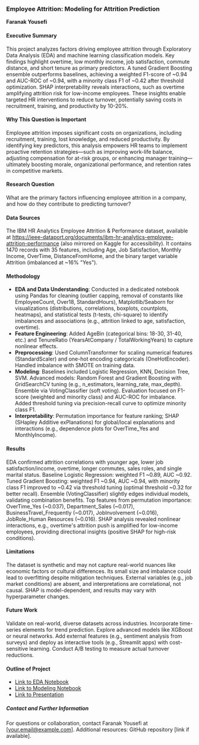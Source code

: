 ### Employee Attrition: Modeling for Attrition Prediction
**Faranak Yousefi**

#### Executive Summary
This project analyzes factors driving employee attrition through Exploratory Data Analysis (EDA) and machine learning classification models. Key findings highlight overtime, low monthly income, job satisfaction, commute distance, and short tenure as primary predictors. A tuned Gradient Boosting ensemble outperforms baselines, achieving a weighted F1-score of ~0.94 and AUC-ROC of ~0.94, with a minority class F1 of ~0.42 after threshold optimization. SHAP interpretability reveals interactions, such as overtime amplifying attrition risk for low-income employees. These insights enable targeted HR interventions to reduce turnover, potentially saving costs in recruitment, training, and productivity by 10-20%.

#### Why This Question is Important
Employee attrition imposes significant costs on organizations, including recruitment, training, lost knowledge, and reduced productivity. By identifying key predictors, this analysis empowers HR teams to implement proactive retention strategies—such as improving work-life balance, adjusting compensation for at-risk groups, or enhancing manager training—ultimately boosting morale, organizational performance, and retention rates in competitive markets.

#### Research Question
What are the primary factors influencing employee attrition in a company, and how do they contribute to predicting turnover?

#### Data Sources
The IBM HR Analytics Employee Attrition & Performance dataset, available at https://ieee-dataport.org/documents/ibm-hr-analytics-employee-attrition-performance (also mirrored on Kaggle for accessibility). It contains 1470 records with 35 features, including Age, Job Satisfaction, Monthly Income, OverTime, DistanceFromHome, and the binary target variable Attrition (imbalanced at ~16% "Yes").

#### Methodology
- **EDA and Data Understanding**: Conducted in a dedicated notebook using Pandas for cleaning (outlier capping, removal of constants like EmployeeCount, Over18, StandardHours), Matplotlib/Seaborn for visualizations (distributions, correlations, boxplots, countplots, heatmaps), and statistical tests (t-tests, chi-square) to identify imbalances and associations (e.g., attrition linked to age, satisfaction, overtime).
- **Feature Engineering**: Added AgeBin (categorical bins: 18-30, 31-40, etc.) and TenureRatio (YearsAtCompany / TotalWorkingYears) to capture nonlinear effects.
- **Preprocessing**: Used ColumnTransformer for scaling numerical features (StandardScaler) and one-hot encoding categoricals (OneHotEncoder). Handled imbalance with SMOTE on training data.
- **Modeling**: Baselines included Logistic Regression, KNN, Decision Tree, SVM. Advanced models: Random Forest and Gradient Boosting with GridSearchCV tuning (e.g., n_estimators, learning_rate, max_depth). Ensemble via VotingClassifier (soft voting). Evaluation focused on F1-score (weighted and minority class) and AUC-ROC for imbalance. Added threshold tuning via precision-recall curve to optimize minority class F1.
- **Interpretability**: Permutation importance for feature ranking; SHAP (SHapley Additive exPlanations) for global/local explanations and interactions (e.g., dependence plots for OverTime_Yes and MonthlyIncome).

#### Results
EDA confirmed attrition correlations with younger age, lower job satisfaction/income, overtime, longer commutes, sales roles, and single marital status. Baseline Logistic Regression: weighted F1 ~0.89, AUC ~0.92. Tuned Gradient Boosting: weighted F1 ~0.94, AUC ~0.94, with minority class F1 improved to ~0.42 via threshold tuning (optimal threshold ~0.32 for better recall). Ensemble (VotingClassifier) slightly edges individual models, validating combination benefits. Top features from permutation importance: OverTime_Yes (~0.037), Department_Sales (~0.017), BusinessTravel_Frequently (~0.017), JobInvolvement (~0.016), JobRole_Human Resources (~0.016). SHAP analysis revealed nonlinear interactions, e.g., overtime's attrition push is amplified for low-income employees, providing directional insights (positive SHAP for high-risk conditions).

#### Limitations
The dataset is synthetic and may not capture real-world nuances like economic factors or cultural differences. Its small size and imbalance could lead to overfitting despite mitigation techniques. External variables (e.g., job market conditions) are absent, and interpretations are correlational, not causal. SHAP is model-dependent, and results may vary with hyperparameter changes.

#### Future Work
Validate on real-world, diverse datasets across industries. Incorporate time-series elements for trend prediction. Explore advanced models like XGBoost or neural networks. Add external features (e.g., sentiment analysis from surveys) and deploy as interactive tools (e.g., Streamlit apps) with cost-sensitive learning. Conduct A/B testing to measure actual turnover reductions.

#### Outline of Project
- [Link to EDA Notebook](EDA-DataUnderstanding.ipynb)
- [Link to Modeling Notebook](EmployeeAttrition.ipynb)
- [Link to Presentation](Presentation/EmployeeAttritionPresentation.pptx)

##### Contact and Further Information
For questions or collaboration, contact Faranak Yousefi at [your.email@example.com]. Additional resources: GitHub repository [link if available].
